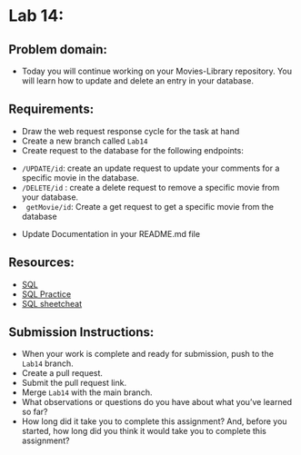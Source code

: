 # Lab 14:

## Problem domain:
* Today you will continue working on your Movies-Library repository. You will learn how to update and delete an entry in your database.

 
## Requirements:
* Draw the web request response cycle for the task at hand
* Create a new branch called `Lab14`
* Create request to the database for the following endpoints:
 - `/UPDATE/id`: create an update request to update your comments for a specific movie in the database.
 - `/DELETE/id` : create a delete request to remove a specific movie from your database.
 - ` getMovie/id`: Create a get request to get a specific movie from the database

* Update Documentation in your README.md file

## Resources:
* [SQL ](https://sqlbolt.com/)
* [SQL Practice](https://www.w3schools.com/sql/trysql.asp?filename=trysql_select_all)
* [SQL sheetcheat](http://www.cheat-sheets.org/sites/sql.su/)


## Submission Instructions:
- When your work is complete and ready for submission, push to the `Lab14` branch.
- Create a pull request.
- Submit the pull request link.
- Merge `Lab14` with the main branch.
- What observations or questions do you have about what you’ve learned so far?
- How long did it take you to complete this assignment? And, before you started, how long did you think it would take you to complete this assignment?